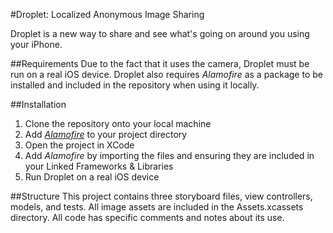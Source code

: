#Droplet: Localized Anonymous Image Sharing

Droplet is a new way to share and see what's going on around you using your iPhone.

##Requirements
Due to the fact that it uses the camera, Droplet must be run on a real iOS device.
Droplet also requires *Alamofire* as a package to be installed and included in the repository when using it locally.

##Installation
1. Clone the repository onto your local machine
2. Add [*Alamofire*](https://github.com/Alamofire/Alamofire) to your project directory
3. Open the project in XCode
4. Add *Alamofire* by importing the files and ensuring they are included in your Linked Frameworks & Libraries
5. Run Droplet on a real iOS device

##Structure
This project contains three storyboard files, view controllers, models, and tests. All image assets are included in the Assets.xcassets directory.
All code has specific comments and notes about its use.
